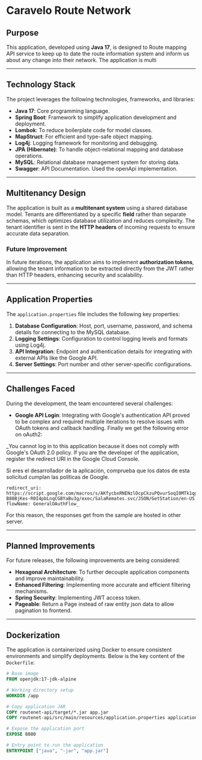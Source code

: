 # Caravelo Route Network

## Purpose
This application, developed using **Java 17**, is designed to Route mapping API service to keep up to date the route information system and inform us about any change into their network.
The application is multi

---

## Technology Stack
The project leverages the following technologies, frameworks, and libraries:
- **Java 17**: Core programming language.
- **Spring Boot**: Framework to simplify application development and deployment.
- **Lombok**: To reduce boilerplate code for model classes.
- **MapStruct**: For efficient and type-safe object mapping.
- **Log4j**: Logging framework for monitoring and debugging.
- **JPA (Hibernate)**: To handle object-relational mapping and database operations.
- **MySQL**: Relational database management system for storing data.
- **Swagger**: API Documentation. Used the openApi implementation.

---

## Multitenancy Design
The application is built as a **multitenant system** using a shared database model. Tenants are differentiated by a specific **field** rather than separate schemas, which optimizes database utilization and reduces complexity. The tenant identifier is sent in the **HTTP headers** of incoming requests to ensure accurate data separation.

### Future Improvement
In future iterations, the application aims to implement **authorization tokens**, allowing the tenant information to be extracted directly from the JWT rather than HTTP headers, enhancing security and scalability.

---

## Application Properties
The `application.properties` file includes the following key properties:
1. **Database Configuration**: Host, port, username, password, and schema details for connecting to the MySQL database.
2. **Logging Settings**: Configuration to control logging levels and formats using Log4j.
3. **API Integration**: Endpoint and authentication details for integrating with external APIs like the Google API.
4. **Server Settings**: Port number and other server-specific configurations.

---

## Challenges Faced
During the development, the team encountered several challenges:
- **Google API Login**: Integrating with Google's authentication API proved to be complex and required multiple iterations to resolve issues with OAuth tokens and callback handling. Finally we get the following error on oAuth2: 
 
_You cannot log in to this application because it does not comply with Google's OAuth 2.0 policy.
If you are the developer of the application, register the redirect URI in the Google Cloud Console.

Si eres el desarrollador de la aplicación, comprueba que los datos de esta solicitud cumplan las políticas de Google.

    redirect_uri: https://script.google.com/macros/s/AKfycbxRNENzlOcpCkzuPQvurSoqI0MTk1qgyOuBqdVyKF-B80BjKes-R0I4pbLnqCGBYaBu3g/exec/SalaRemates.svc/JSON/GetStation/en-US
    flowName: GeneralOAuthFlow_

For this reason, the responses get from the sample are hosted in other server.

---

## Planned Improvements
For future releases, the following improvements are being considered:
- **Hexagonal Architecture**: To further decouple application components and improve maintainability.
- **Enhanced Filtering**: Implementing more accurate and efficient filtering mechanisms.
- **Spring Security**: Implementing JWT access token.
- **Pageable**: Return a Page instead of raw entity json data to allow pagination to frontend.

---

## Dockerization
The application is containerized using Docker to ensure consistent environments and simplify deployments. 
Below is the key content of the `Dockerfile`:
```dockerfile
# Base image
FROM openjdk:17-jdk-alpine

# Working directory setup
WORKDIR /app

# Copy application JAR
COPY routenet-api/target/*.jar app.jar
COPY routenet-api/src/main/resources/application.properties application.properties

# Expose the application port
EXPOSE 8080

# Entry point to run the application
ENTRYPOINT ["java", "-jar", "app.jar"]
